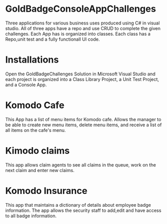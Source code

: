 # GoldBadgeConsoleAppChallenges
Three applications for various business uses produced using C# in visual studio. All of three apps have a repo and use CRUD to complete the given challenges. Each App has is organized into classes.  Each class has a Repo,unit test and a fully functionall UI code.


# Installations


Open the GoldBadgeChallenges Solution in Microsoft Visual Studio and each project is organized into a  Class Library Project, a Unit Test Project, and a Console App.

# Komodo Cafe

This App has a list of menu items for Komodo cafe. Allows the manager to be able to create new menu items, delete menu items, and receive a list of all items on the cafe's menu. 

# Kimodo claims

This app allows claim agents to see all claims in the queue, work on the next claim and enter new claims.

# Komodo Insurance

This app that maintains a dictionary of details about employee badge information. The app allows the security staff to add,edit and have access to all badge information. 
